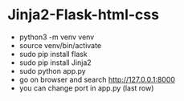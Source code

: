 # Jinja2-Flask-html-css

- python3 -m venv venv
- source venv/bin/activate
- sudo pip install flask
- sudo pip install Jinja2
- sudo python app.py
- go on browser and search http://127.0.0.1:8000
- you can change port in app.py (last row)
